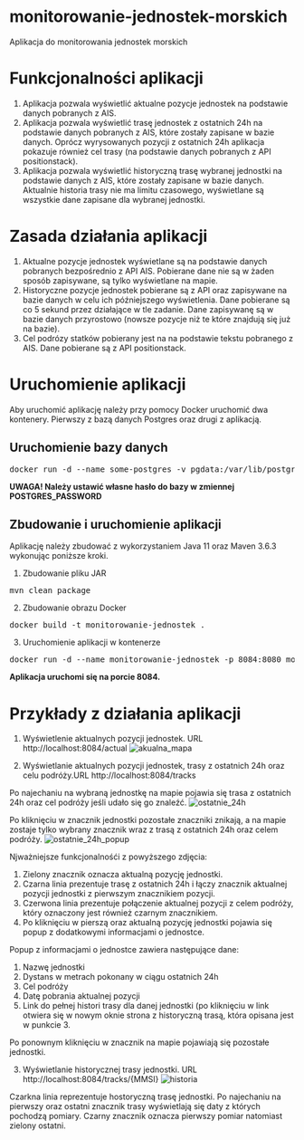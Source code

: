 # monitorowanie-jednostek-morskich
Aplikacja do monitorowania jednostek morskich

# Funkcjonalności aplikacji
1. Aplikacja pozwala wyświetlić aktualne pozycje jednostek na podstawie danych pobranych z AIS.
2. Aplikacja pozwala wyświetlić trasę jednostek z ostatnich 24h na podstawie danych pobranych z AIS, które zostały zapisane w bazie danych. Oprócz wyrysowanych pozycji z ostatnich 24h aplikacja pokazuje również cel trasy (na podstawie danych pobranych z API positionstack).
3. Aplikacja pozwala wyświetlić historyczną trasę wybranej jednostki na podstawie danych z AIS, które zostały zapisane w bazie danych. Aktualnie historia trasy nie ma limitu czasowego, wyświetlane są wszystkie dane zapisane dla wybranej jednostki.

# Zasada działania aplikacji
1. Aktualne pozycje jednostek wyświetlane są na podstawie danych pobranych bezpośrednio z API AIS. Pobierane dane nie są w żaden sposób zapisywane, są tylko wyświetlane na mapie.
2. Historyczne pozycje jednostek pobierane są z API oraz zapisywane na bazie danych w celu ich późniejszego wyświetlenia. Dane pobierane są co 5 sekund przez działające w tle zadanie. Dane zapisywanę są w bazie danych przyrostowo (nowsze pozycje niż te które znajdują się już na bazie).
3. Cel podrózy statków pobierany jest na na podstawie tekstu pobranego z AIS. Dane pobierane są z API positionstack.  

# Uruchomienie aplikacji
Aby uruchomić aplikację należy przy pomocy Docker uruchomić dwa kontenery. Pierwszy z bazą danych Postgres oraz drugi z aplikacją.

## Uruchomienie bazy danych
<pre>docker run -d --name some-postgres -v pgdata:/var/lib/postgresql/data -e POSTGRES_PASSWORD=mysecretpassword -p 5432:5432 postgres</pre>

<b>UWAGA! Należy ustawić własne hasło do bazy w zmiennej POSTGRES_PASSWORD</b>

## Zbudowanie i uruchomienie aplikacji
Aplikację należy zbudować z wykorzystaniem Java 11 oraz Maven 3.6.3 wykonując poniższe kroki.

1. Zbudowanie pliku JAR
<pre>
mvn clean package
</pre>

2. Zbudowanie obrazu Docker
<pre>
docker build -t monitorowanie-jednostek .
</pre>

3. Uruchomienie aplikacji w kontenerze
<pre>
docker run -d --name monitorowanie-jednostek -p 8084:8080 monitorowanie-jednostek
</pre>

<b>Aplikacja uruchomi się na porcie 8084.</b>

# Przykłady z działania aplikacji

1. Wyświetlenie aktualnych pozycji jednostek. URL http://localhost:8084/actual
![akualna_mapa](https://user-images.githubusercontent.com/26234920/144764507-a399ee2e-8b87-4360-889a-becd8b6cc566.PNG)

2. Wyświetlanie aktualnych pozycji jednostek, trasy z ostatnich 24h oraz celu podróży.URL http://localhost:8084/tracks

Po najechaniu na wybraną jednostkę na mapie pojawia się trasa z ostatnich 24h oraz cel podróży jeśli udało się go znaleźć.
![ostatnie_24h](https://user-images.githubusercontent.com/26234920/144764572-11b74816-96dc-48f1-90ec-a1291814538e.png)

Po kliknięciu w znacznik jednostki pozostałe znaczniki znikają, a na mapie zostaje tylko wybrany znacznik wraz z trasą z ostatnich 24h oraz celem podróży.
![ostatnie_24h_popup](https://user-images.githubusercontent.com/26234920/144764630-795fe154-d734-4d25-b18a-0d3b6bde7cca.PNG)

Njważniejsze funkcjonalnośći z powyższego zdjęcia:
1. Zielony znacznik oznacza aktualną pozycję jednostki.
2. Czarna linia prezentuje trasę z ostatnich 24h i łączy znacznik aktualnej pozycji jednostki z pierwszym znacznikiem pozycji.
3. Czerwona linia prezentuje połączenie aktualnej pozycji z celem podróży, który oznaczony jest również czarnym znacznikiem.
4. Po kliknięciu w pierszą oraz aktualną pozycję jednostki pojawia się popup z dodatkowymi informacjami o jednostce.

Popup z informacjami o jednostce zawiera następujące dane:
1. Nazwę jednostki
2. Dystans w metrach pokonany w ciągu ostatnich 24h
3. Cel podróży
4. Datę pobrania aktualnej pozycji
5. Link do pełnej histori trasy dla danej jednostki (po kliknięciu w link otwiera się w nowym oknie strona z historyczną trasą, która opisana jest w punkcie 3.

Po ponownym kliknięciu w znacznik na mapie pojawiają się pozostałe jednostki.

3. Wyświetlanie historycznej trasy jednostki. URL http://localhost:8084/tracks/{MMSI}
![historia](https://user-images.githubusercontent.com/26234920/144764854-2b754aca-42eb-474b-8a73-aa54e7823d53.png)

Czarkna linia reprezentuje hostoryczną trasę jednostki. Po najechaniu na pierwszy oraz ostatni znacznik trasy wyświetlają się daty z których pochodzą pomiary. Czarny znacznik oznacza pierwszy pomiar natomiast zielony ostatni.

